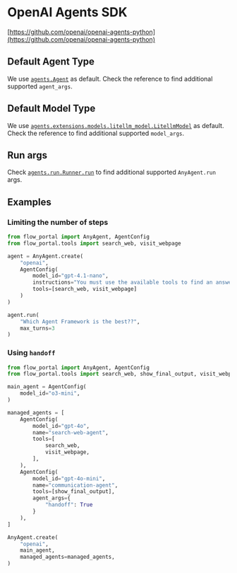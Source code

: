 # OpenAI Agents SDK

[https://github.com/openai/openai-agents-python](https://github.com/openai/openai-agents-python)

## Default Agent Type

We use [`agents.Agent`](ttps://openai.github.io/openai-agents-python/ref/agent/#agents.agent.Agent) as default.
Check the reference to find additional supported `agent_args`.

## Default Model Type

We use [`agents.extensions.models.litellm_model.LitellmModel`](https://openai.github.io/openai-agents-python/ref/extensions/litellm/) as default.
Check the reference to find additional supported `model_args`.

## Run args

Check [`agents.run.Runner.run`](https://openai.github.io/openai-agents-python/ref/run/#agents.run.Runner.run) to find additional supported `AnyAgent.run` args.

## Examples

### Limiting the number of steps

```python
from flow_portal import AnyAgent, AgentConfig
from flow_portal.tools import search_web, visit_webpage

agent = AnyAgent.create(
    "openai",
    AgentConfig(
        model_id="gpt-4.1-nano",
        instructions="You must use the available tools to find an answer",
        tools=[search_web, visit_webpage]
    )
)

agent.run(
    "Which Agent Framework is the best??",
    max_turns=3
)
```

### Using `handoff`

```python
from flow_portal import AnyAgent, AgentConfig
from flow_portal.tools import search_web, show_final_output, visit_webpage

main_agent = AgentConfig(
    model_id="o3-mini",
)

managed_agents = [
    AgentConfig(
        model_id="gpt-4o",
        name="search-web-agent",
        tools=[
            search_web,
            visit_webpage,
        ],
    ),
    AgentConfig(
        model_id="gpt-4o-mini",
        name="communication-agent",
        tools=[show_final_output],
        agent_args={
            "handoff": True
        }
    ),
]

AnyAgent.create(
    "openai",
    main_agent,
    managed_agents=managed_agents,
)
```
